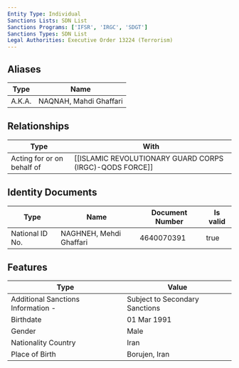 ```yaml
---
Entity Type: Individual
Sanctions Lists: SDN List
Sanctions Programs: ['IFSR', 'IRGC', 'SDGT']
Sanctions Types: SDN List
Legal Authorities: Executive Order 13224 (Terrorism)
---
```


## Aliases
| Type  | Name      | 
|-------|-----------|
| A.K.A. | NAQNAH, Mahdi Ghaffari |

## Relationships
| Type  | With      | 
|-------|-----------|
| Acting for or on behalf of | [[ISLAMIC REVOLUTIONARY GUARD CORPS (IRGC)-QODS FORCE]] |

## Identity Documents
| Type  | Name      | Document Number | Is valid |
|-------|-----------|-----------------|----------|
| National ID No. | NAGHNEH, Mehdi Ghaffari | 4640070391 | true |

## Features
| Type  | Value      |
|-------|------------|
| Additional Sanctions Information - | Subject to Secondary Sanctions |
| Birthdate | 01 Mar 1991 |
| Gender | Male |
| Nationality Country | Iran |
| Place of Birth | Borujen, Iran |
